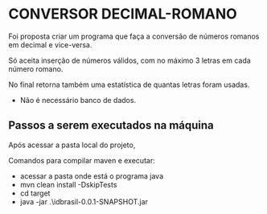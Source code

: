 # CONVERSOR DECIMAL-ROMANO

Foi proposta criar um programa que faça a conversão de números romanos em decimal e vice-versa.

Só aceita inserção de números válidos, com no máximo 3 letras em cada número romano.

No final retorna também uma estatística de quantas letras foram usadas.

* Não é necessário banco de dados.

## Passos a serem executados na máquina 
Após acessar a pasta local do projeto,

Comandos para compilar maven e executar:
 - acessar a pasta onde está o programa java
 - mvn clean install -DskipTests
 - cd target
 - java -jar .\idbrasil-0.0.1-SNAPSHOT.jar
